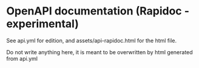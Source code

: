 # OpenAPI documentation (Rapidoc - experimental)

See api.yml for edition, and assets/api-rapidoc.html for the html file.

Do not write anything here, it is meant to be overwritten by html generated from api.yml
